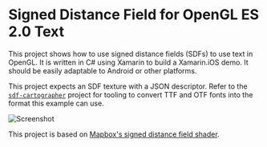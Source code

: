 # Signed Distance Field for OpenGL ES 2.0 Text

This project shows how to use signed distance fields (SDFs) to use text in OpenGL. It is written in C# using Xamarin to build a Xamarin.iOS demo. It should be easily adaptable to Android or other platforms.

This project expects an SDF texture with a JSON descriptor. Refer to the [`sdf-cartographer`](https://github.com/zotebook/sdf-cartographer) project for tooling to convert TTF and OTF fonts into the format this example can use.

![Screenshot](https://raw.githubusercontent.com/zotebook/sdf-client/master/src/screenshot.png)

This project is based on [Mapbox's signed distance field shader](https://www.mapbox.com/blog/text-signed-distance-fields/).
